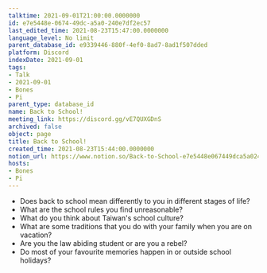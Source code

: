 ```yaml
---
talktime: 2021-09-01T21:00:00.0000000
id: e7e5448e-0674-49dc-a5a0-240e7df2ec57
last_edited_time: 2021-08-23T15:47:00.0000000
language_level: No limit
parent_database_id: e9339446-880f-4ef0-8ad7-8ad1f507dded
platform: Discord
indexDate: 2021-09-01
tags:
- Talk
- 2021-09-01
- Bones
- Pi
parent_type: database_id
name: Back to School!
meeting_link: https://discord.gg/vE7QUXGDnS
archived: false
object: page
title: Back to School!
created_time: 2021-08-23T15:44:00.0000000
notion_url: https://www.notion.so/Back-to-School-e7e5448e067449dca5a0240e7df2ec57
hosts:
- Bones
- Pi
---
```


   - Does back to school mean differently to you in different stages of life?
   - What are the school rules you find unreasonable?
   - What do you think about Taiwan's school culture?
   - What are some traditions that you do with your family when you are on vacation?
   - Are you the law abiding student or are you a rebel?
   - Do most of your favourite memories happen in or outside school holidays?








